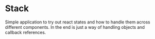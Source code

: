 # Stack 
Simple application to try out react states and how to handle them across different components.
In the end is just a way of handling objects and callback references.